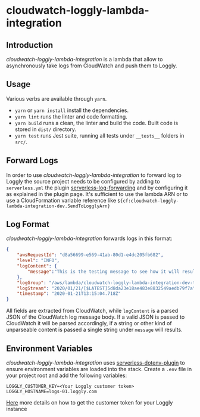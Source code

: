 # cloudwatch-loggly-lambda-integration
## Introduction
*cloudwatch-loggly-lambda-integration* is a lambda that allow to asynchronously take logs from CloudWatch and push them to Loggly.
## Usage
Various verbs are available through `yarn`.
- `yarn` or `yarn install` install the dependencies.
- `yarn lint` runs the linter and code formatting.
- `yarn build` runs a clean, the linter and build the code. Built code is stored in `dist/` directory.
- `yarn test` runs Jest suite, running all tests under `__tests__` folders in `src/`.
## Forward Logs
In order to use *cloudwatch-loggly-lambda-integration* to forward log to Loggly the source project needs to be configured by adding to `serverless.yml` the plugin [serverless-log-forwarding](https://github.com/amplify-education/serverless-log-forwarding) and by configuring it as explained in the plugin page.
It's sufficient to use the lambda ARN or to use a CloudFormation variable reference like `${cf:cloudwatch-loggly-lambda-integration-dev.SendToLogglyArn}`
## Log Format
*cloudwatch-loggly-lambda-integration* forwards logs in this format:
```json
{
    "awsRequestId": "d8a56699-e569-41ab-80d1-e4dc205fb682",
    "level": "INFO",
    "logContent": {
        "message":"This is the testing message to see how it will result on CloudWatch"
    },
    "logGroup": "/aws/lambda/cloudwatch-loggly-lambda-integration-dev-testLog",
    "logStream": "2020/01/21/[$LATEST]5d8da23e18ae483e8832549aedb79f7a",
    "timestamp": "2020-01-21T13:15:04.718Z"
}
```
All fields are extracted from CloudWatch, while `logContent` is a parsed JSON of the CloudWatch log message body. If a valid JSON is passed to CloudWatch it will be parsed accordingly, if a string or other kind of unparseable content is passed a single string under `message` will results.
## Environment Variables
*cloudwatch-loggly-lambda-integration* uses [serverless-dotenv-plugin](https://github.com/colynb/serverless-dotenv-plugin) to ensure environment variables are loaded into the stack.
Create a `.env` file in your project root and add the following variables:
```
LOGGLY_CUSTOMER_KEY=<Your Loggly customer token>
LOGGLY_HOSTNAME=logs-01.loggly.com
```
[Here](https://www.loggly.com/docs/customer-token-authentication-token/) more details on how to get the customer token for your Loggly instance